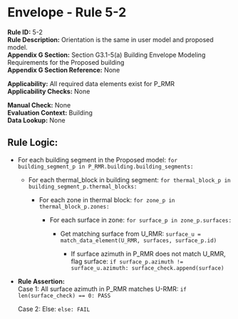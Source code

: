 
# Envelope - Rule 5-2  

**Rule ID:** 5-2  
**Rule Description:** Orientation is the same in user model and proposed model.  
**Appendix G Section:** Section G3.1-5(a) Building Envelope Modeling Requirements for the Proposed building  
**Appendix G Section Reference:** None  

**Applicability:** All required data elements exist for P_RMR  
**Applicability Checks:** None  

**Manual Check:** None  
**Evaluation Context:** Building  
**Data Lookup:** None  

## Rule Logic:  

- For each building segment in the Proposed model: ```for building_segment_p in P_RMR.building.building_segments:```  

  - For each thermal_block in building segment: ```for thermal_block_p in building_segment_p.thermal_blocks:```  

    - For each zone in thermal block: ```for zone_p in thermal_block_p.zones:```  

      - For each surface in zone: ```for surface_p in zone_p.surfaces:```  

        - Get matching surface from U_RMR: ```surface_u = match_data_element(U_RMR, surfaces, surface_p.id)```  

          - If surface azimuth in P_RMR does not match U_RMR, flag surface: ```if surface_p.azimuth != surface_u.azimuth: surface_check.append(surface)```  

- **Rule Assertion:**  
  Case 1: All surface azimuth in P_RMR matches U-RMR: ```if len(surface_check) == 0: PASS```  

  Case 2: Else: ```else: FAIL```  
